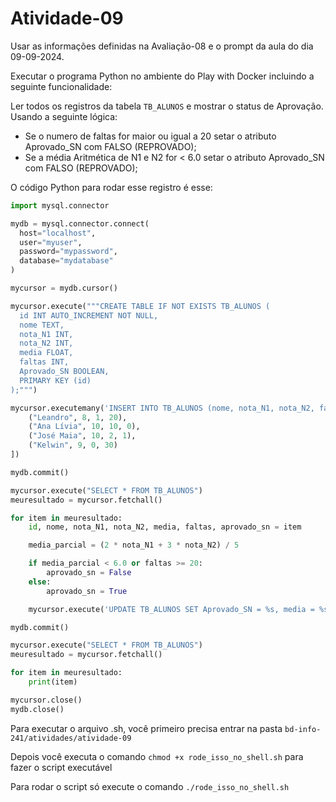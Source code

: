 # Atividade-09

Usar as informações definidas na Avaliação-08 e o prompt da aula do dia 09-09-2024.

Executar o programa Python no ambiente do Play with Docker incluindo a seguinte funcionalidade:

Ler todos os registros da tabela `TB_ALUNOS` e mostrar o status de Aprovação. Usando a seguinte lógica:
- Se o numero de faltas for maior ou igual a 20 setar o atributo Aprovado_SN com FALSO (REPROVADO);
- Se a média Aritmética de N1 e N2 for < 6.0 setar o atributo Aprovado_SN com FALSO (REPROVADO);

O código Python para rodar esse registro é esse:

```python
import mysql.connector

mydb = mysql.connector.connect(
  host="localhost",
  user="myuser",
  password="mypassword",
  database="mydatabase"
)

mycursor = mydb.cursor()

mycursor.execute("""CREATE TABLE IF NOT EXISTS TB_ALUNOS (
  id INT AUTO_INCREMENT NOT NULL,
  nome TEXT,
  nota_N1 INT,
  nota_N2 INT,
  media FLOAT,
  faltas INT,
  Aprovado_SN BOOLEAN,
  PRIMARY KEY (id)
);""")

mycursor.executemany('INSERT INTO TB_ALUNOS (nome, nota_N1, nota_N2, faltas) VALUES (%s, %s, %s, %s);', [
    ("Leandro", 8, 1, 20),
    ("Ana Lívia", 10, 10, 0),
    ("José Maia", 10, 2, 1),
    ("Kelwin", 9, 0, 30)
])

mydb.commit()

mycursor.execute("SELECT * FROM TB_ALUNOS")
meuresultado = mycursor.fetchall()

for item in meuresultado:
    id, nome, nota_N1, nota_N2, media, faltas, aprovado_sn = item

    media_parcial = (2 * nota_N1 + 3 * nota_N2) / 5

    if media_parcial < 6.0 or faltas >= 20:
        aprovado_sn = False
    else:
        aprovado_sn = True

    mycursor.execute('UPDATE TB_ALUNOS SET Aprovado_SN = %s, media = %s WHERE id = %s;', (aprovado_sn, media_parcial, id))

mydb.commit()

mycursor.execute("SELECT * FROM TB_ALUNOS")
meuresultado = mycursor.fetchall()

for item in meuresultado:
    print(item)

mycursor.close()
mydb.close()
```

Para executar o arquivo .sh, você primeiro precisa entrar na pasta `bd-info-241/atividades/atividade-09`

Depois você executa o comando `chmod +x rode_isso_no_shell.sh` para fazer o script executável

Para rodar o script só execute o comando `./rode_isso_no_shell.sh`